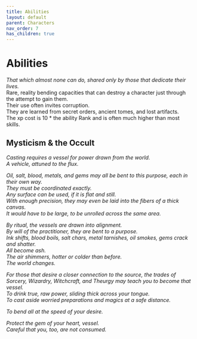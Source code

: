 ```yaml
---
title: Abilities
layout: default
parent: Characters
nav_order: 7
has_children: true
---
```


# Abilities

_That which almost none can do, shared only by those that dedicate their lives._  
Rare, reality bending capacities that can destroy a character just through the attempt to gain them.  
Their use often invites corruption.  
They are learned from secret orders, ancient tomes, and lost artifacts.  
The xp cost is 10 * the ability Rank and is often much higher than most skills.


## Mysticism & the Occult

_Casting requires a vessel for power drawn from the world._  
_A vehicle, attuned to the flux._

_Oil, salt, blood, metals, and gems may all be bent to this purpose, each in their own way._  
_They must be coordinated exactly._  
_Any surface can be used, if it is flat and still._  
_With enough precision, they may even be laid into the fibers of a thick canvas._  
_It would have to be large, to be unrolled across the same area._

_By ritual, the vessels are drawn into alignment._  
_By will of the practitioner, they are bent to a purpose._  
_Ink shifts, blood boils, salt chars, metal tarnishes, oil smokes, gems crack and shatter._  
_All become ash._  
_The air shimmers, hotter or colder than before._  
_The world changes._


_For those that desire a closer connection to the source, the trades of Sorcery, Wizardry, Witchcraft, and Theurgy may teach you to become that vessel._  
_To drink true, raw power, sliding thick across your tongue._  
_To cast aside worried preparations and magics at a safe distance._

_To bend all at the speed of your desire._

_Protect the gem of your heart, vessel._  
_Careful that you, too, are not consumed._
